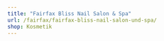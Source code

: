 ```yaml
---
title: "Fairfax Bliss Nail Salon & Spa"
url: /fairfax/fairfax-bliss-nail-salon-und-spa/
shop: Kosmetik
---
```

